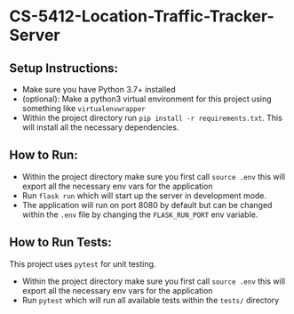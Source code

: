 # CS-5412-Location-Traffic-Tracker-Server

## Setup Instructions:

- Make sure you have Python 3.7+ installed
- (optional): Make a python3 virtual environment for this project using something like `virtualenvwrapper`
- Within the project directory run `pip install -r requirements.txt`. This will install all the necessary dependencies.

## How to Run:

- Within the project directory make sure you first call `source .env` this will export all the necessary env vars for the application
- Run `flask run` which will start up the server in development mode.
- The application will run on port 8080 by default but can be changed within the `.env` file by changing the `FLASK_RUN_PORT` env variable.

## How to Run Tests:

This project uses `pytest` for unit testing.

- Within the project directory make sure you first call `source .env` this will export all the necessary env vars for the application
- Run `pytest` which will run all available tests within the `tests/` directory
